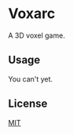 # Voxarc

A 3D voxel game.

## Usage

You can't yet.

## License

[MIT](https://choosealicense.com/licenses/mit/)